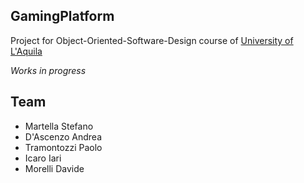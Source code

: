 ## GamingPlatform

Project for Object-Oriented-Software-Design course of [University of L'Aquila](www.univaq.it)

*Works in progress*

## Team

- Martella Stefano
- D'Ascenzo Andrea
- Tramontozzi Paolo
- Icaro Iari
- Morelli Davide
